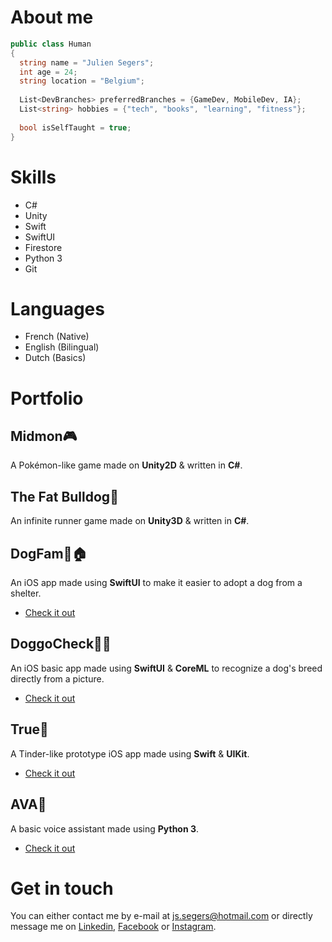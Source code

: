 # About me
```c#
public class Human 
{
  string name = "Julien Segers";
  int age = 24;
  string location = "Belgium";
  
  List<DevBranches> preferredBranches = {GameDev, MobileDev, IA};
  List<string> hobbies = {"tech", "books", "learning", "fitness"};
  
  bool isSelfTaught = true;
}
```


# Skills
- C#
- Unity
- Swift
- SwiftUI
- Firestore
- Python 3
- Git

# Languages
- French (Native)
- English (Bilingual)
- Dutch (Basics)



# Portfolio

## Midmon🎮
A Pokémon-like game made on **Unity2D** & written in **C#**.

## The Fat Bulldog🐾
An infinite runner game made on **Unity3D** & written in **C#**.


## DogFam🐶🏠

An iOS app made using **SwiftUI** to make it easier to adopt a dog from a shelter.  
- [Check it out](https://jihaysse.github.io/DogFam)

## DoggoCheck🐶✅
An iOS basic app made using **SwiftUI** & **CoreML** to recognize a dog's breed directly from a picture.  
- [Check it out](https://github.com/Jihaysse/DoggoCheck)

## True💟
A Tinder-like prototype iOS app made using **Swift** & **UIKit**.  
- [Check it out](https://github.com/Jihaysse/Tinder-like)

## AVA🤖
A basic voice assistant made using **Python 3**.
- [Check it out](https://github.com/Jihaysse/VoiceAssistant)

# Get in touch
You can either contact me by e-mail at js.segers@hotmail.com or directly message me on [Linkedin](https://www.linkedin/in/julien-segers), [Facebook](https://www.facebook.com/JS.segers3) or [Instagram](https://www.instagram.com/juliensegers).

